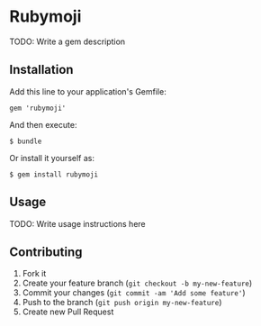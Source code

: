 # Rubymoji

TODO: Write a gem description

## Installation

Add this line to your application's Gemfile:

    gem 'rubymoji'

And then execute:

    $ bundle

Or install it yourself as:

    $ gem install rubymoji

## Usage

TODO: Write usage instructions here

## Contributing

1. Fork it
2. Create your feature branch (`git checkout -b my-new-feature`)
3. Commit your changes (`git commit -am 'Add some feature'`)
4. Push to the branch (`git push origin my-new-feature`)
5. Create new Pull Request
